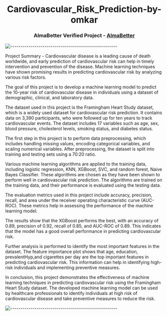 <h1 align="center">Cardiovascular_Risk_Prediction-by-omkar</h1>
<h3 align="center"> AlmaBetter Verified Project - <a href="https://www.almabetter.com/"> AlmaBetter </a> </h5>

![-----------------------------------------------------](https://raw.githubusercontent.com/andreasbm/readme/master/assets/lines/rainbow.png)


Project Summary -
Cardiovascular disease is a leading cause of death worldwide, and early prediction of cardiovascular risk can help in timely intervention and prevention of the disease. Machine learning techniques have shown promising results in predicting cardiovascular risk by analyzing various risk factors.

The goal of this project is to develop a machine learning model to predict the 10-year risk of cardiovascular disease in individuals using a dataset of demographic, clinical, and laboratory data.

The dataset used in this project is the Framingham Heart Study dataset, which is a widely used dataset for cardiovascular risk prediction. It contains data on 3,390 participants, who were followed up for ten years to track cardiovascular events. The dataset includes 17 variables such as age, sex, blood pressure, cholesterol levels, smoking status, and diabetes status.

The first step in this project is to perform data preprocessing, which includes handling missing values, encoding categorical variables, and scaling numerical variables. After preprocessing, the dataset is split into training and testing sets using a 70:20 ratio.

Various machine learning algorithms are applied to the training data, including logistic regression, KNN, XGBoost, SVC, and random forest, Naive Bayes Classifier. These algorithms are chosen as they have been shown to perform well in cardiovascular risk prediction. The algorithms are trained on the training data, and their performance is evaluated using the testing data.

The evaluation metrics used in this project include accuracy, precision, recall, and area under the receiver operating characteristic curve (AUC-ROC). These metrics help in assessing the performance of the machine learning model.

The results show that the XGBoost performs the best, with an accuracy of 0.89, precision of 0.92, recall of 0.85, and AUC-ROC of 0.89. This indicates that the model has a good overall performance in predicting cardiovascular risk.

Further analysis is performed to identify the most important features in the dataset. The feature importance plot shows that age, education, prevalentHyp,and cigarettes per day are the top important features in predicting cardiovascular risk. This information can help in identifying high-risk individuals and implementing preventive measures.

In conclusion, this project demonstrates the effectiveness of machine learning techniques in predicting cardiovascular risk using the Framingham Heart Study dataset. The developed machine learning model can be used by healthcare professionals to identify individuals at high risk of cardiovascular disease and take preventive measures to reduce the risk.

![-----------------------------------------------------](https://raw.githubusercontent.com/andreasbm/readme/master/assets/lines/rainbow.png)


